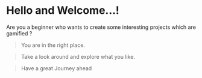 # Hello and Welcome...!

Are you a beginner who wants to create some interesting projects which are gamified ?


> You are in the right place.

> Take a look around and explore what you like.

> Have a great Journey ahead
